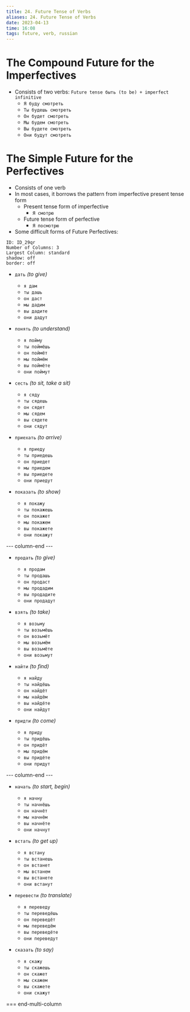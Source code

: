 ```yaml
---
title: 24. Future Tense of Verbs
aliases: 24. Future Tense of Verbs
date: 2023-04-13
time: 16:08
tags: future, verb, russian
---
```




# The Compound Future for the Imperfectives

- Consists of two verbs: `Future tense быть (to be) + imperfect infinitive`
    - `Я буду смотреть`
    - `Ты будешь смотреть`
    - `Он будет смотреть`
    - `Мы будем смотреть`
    - `Вы будете смотреть`
    - `Они будут смотреть`

# The Simple Future for the Perfectives

- Consists of one verb
- In most cases, it borrows the pattern from imperfective present tense form
    - Present tense form of imperfective
        - `Я смотрю`
    - Future tense form of perfective
        - `Я посмотрю`
- Some difficult forms of Future Perfectives:


```start-multi-column
ID: ID_29qr
Number of Columns: 3
Largest Column: standard
shadow: off
border: off
```


- `дать` *(to give)*
    - `я дам`
    - `ты дашь`
    - `он даст`
    - `мы дадим`
    - `вы дадите`
    - `они дадут`


- `понять` *(to understand)*
    - `я пойму`
    - `ты поймёшь`
    - `он поймёт`
    - `мы поймём`
    - `вы поймёте`
    - `они поймут`


- `сесть` *(to sit, take a sit)*
    - `я сяду`
    - `ты сядешь`
    - `он сядет`
    - `мы сядем`
    - `вы сядете`
    - `они сядут`

- `приехать` *(to arrive)*
    - `я приеду`
    - `ты приедешь`
    - `он приедет`
    - `мы приедем`
    - `вы приедете`
    - `они приедут`

- `показать` *(to show)*
    - `я покажу`
    - `ты покажешь`
    - `он покажет`
    - `мы покажем`
    - `вы покажете`
    - `они покажут`

--- column-end ---


- `продать` *(to give)*
    - `я продам`
    - `ты продашь`
    - `он продаст`
    - `мы продадим`
    - `вы продадите`
    - `они продадут`

- `взять` *(to take)*
    - `я возьму`
    - `ты возьмёшь`
    - `он возьмёт`
    - `мы возьмём`
    - `вы возьмёте`
    - `они возьмут`


- `найти` *(to find)*
    - `я найду`
    - `ты найдёшь`
    - `он найдёт`
    - `мы найдём`
    - `вы найдёте`
    - `они найдут`

- `придти` *(to come)*
    - `я приду`
    - `ты придёшь`
    - `он придёт`
    - `мы придём`
    - `вы придёте`
    - `они придут`

--- column-end ---

- `начать` *(to start, begin)*
    - `я начну`
    - `ты начнёшь`
    - `он начнёт`
    - `мы начнём`
    - `вы начнёте`
    - `они начнут`

    
- `встать` *(to get up)*
    - `я встану`
    - `ты встанешь`
    - `он встанет`
    - `мы встанем`
    - `вы встанете`
    - `они встанут`
    
- `перевести` *(to translate)*
    - `я переведу`
    - `ты переведёшь`
    - `он переведёт`
    - `мы переведём`
    - `вы переведёте`
    - `они переведут`


- `сказать` *(to say)*
    - `я скажу`
    - `ты скажешь`
    - `он скажет`
    - `мы скажем`
    - `вы скажете`
    - `они скажут`

=== end-multi-column

